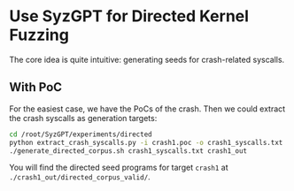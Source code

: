 # Use SyzGPT for Directed Kernel Fuzzing

The core idea is quite intuitive: generating seeds for crash-related syscalls. 


## With PoC

For the easiest case, we have the PoCs of the crash. Then we could extract the crash syscalls as generation targets:

```bash
cd /root/SyzGPT/experiments/directed
python extract_crash_syscalls.py -i crash1.poc -o crash1_syscalls.txt
./generate_directed_corpus.sh crash1_syscalls.txt crash1_out
```

You will find the directed seed programs for target `crash1` at `./crash1_out/directed_corpus_valid/`.